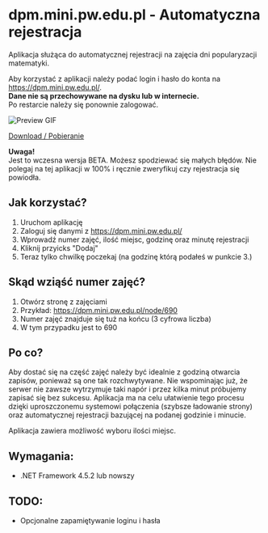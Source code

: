 # dpm.mini.pw.edu.pl - Automatyczna rejestracja

Aplikacja służąca do automatycznej rejestracji na zajęcia dni popularyzacji matematyki.

Aby korzystać z aplikacji należy podać login i hasło do konta na https://dpm.mini.pw.edu.pl/.  
**Dane nie są przechowywane na dysku lub w internecie.**  
Po restarcie należy się ponownie zalogować.

![Preview GIF](https://i.imgur.com/QXhU20G.gif)

[Download / Pobieranie](https://github.com/Zaczero/dpm.mini.pw.edu.pl-Automatyczna-rejestracja/releases)

**Uwaga!**  
Jest to wczesna wersja BETA. Możesz spodziewać się małych błędów. Nie polegaj na tej aplikacji w 100% i ręcznie zweryfikuj czy rejestracja się powiodła.

## Jak korzystać?

1. Uruchom aplikację
2. Zaloguj się danymi z https://dpm.mini.pw.edu.pl/
3. Wprowadź numer zajęć, ilość miejsc, godzinę oraz minutę rejestracji
4. Kliknij przyicks "Dodaj"
5. Teraz tylko chwilkę poczekaj (na godzinę którą podałeś w punkcie 3.)

## Skąd wziąść numer zajęć?

1. Otwórz stronę z zajęciami
2. Przykład: https://dpm.mini.pw.edu.pl/node/690
3. Numer zajęć znajduje się tuż na końcu (3 cyfrowa liczba)
4. W tym przypadku jest to 690

## Po co?

Aby dostać się na część zajęć należy być idealnie z godziną otwarcia zapisów, ponieważ są one tak rozchwytywane. Nie wspominając już, że serwer nie zawsze wytrzymuje taki napór i przez kilka minut próbujemy zapisać się bez sukcesu. Aplikacja ma na celu ułatwienie tego procesu dzięki uproszczonemu systemowi połączenia (szybsze ładowanie strony) oraz automatycznej rejestracji bazującej na podanej godzinie i minucie.

Aplikacja zawiera możliwość wyboru ilości miejsc.

## Wymagania:

* .NET Framework 4.5.2 lub nowszy

## TODO:

* Opcjonalne zapamiętywanie loginu i hasła